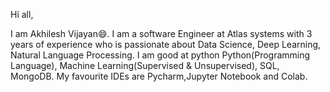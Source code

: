 Hi all,

I am Akhilesh Vijayan😄. I am a software Engineer at Atlas systems with 3 years of experience who is passionate
about Data Science, Deep Learning, Natural Language Processing. I am good at python Python(Programming Language),
Machine Learning(Supervised & Unsupervised), SQL, MongoDB.
My favourite IDEs are Pycharm,Jupyter Notebook and Colab.
